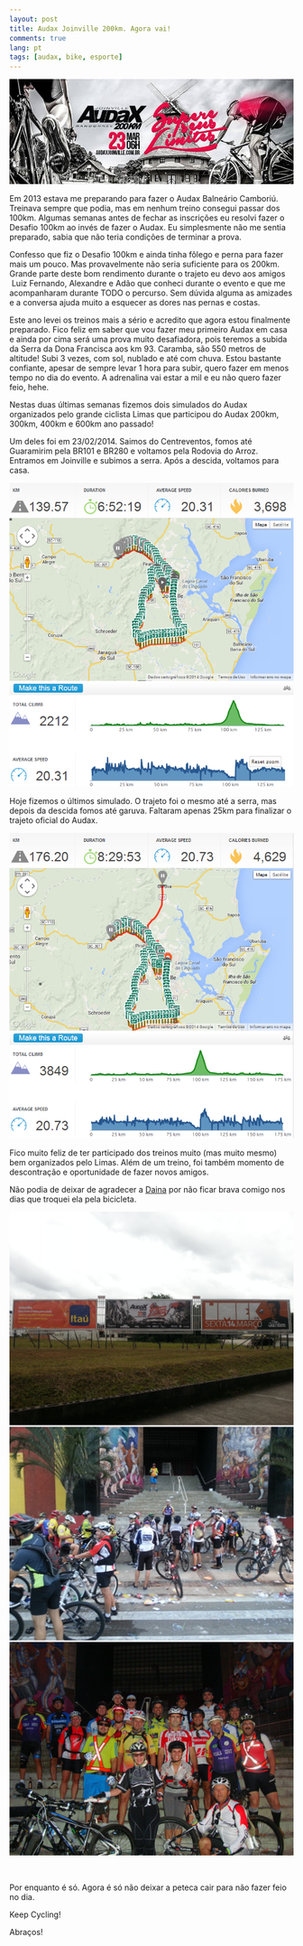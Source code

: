 ```yaml
---
layout: post
title: Audax Joinville 200km. Agora vai!
comments: true
lang: pt
tags: [audax, bike, esporte]
---
```


![](/public/images/2014/03/audax-joinville-200-2014.jpg)

Em 2013 estava me preparando para fazer o Audax Balneário Camboriú. Treinava sempre que podia, mas em nenhum treino consegui passar dos 100km. Algumas semanas antes de fechar as inscrições eu resolvi fazer o Desafio 100km ao invés de fazer o Audax. Eu simplesmente não me sentia preparado, sabia que não teria condições de terminar a prova.

Confesso que fiz o Desafio 100km e ainda tinha fôlego e perna para fazer mais um pouco. Mas provavelmente não seria suficiente para os 200km. Grande parte deste bom rendimento durante o trajeto eu devo aos amigos  Luiz Fernando, Alexandre e Adão que conheci durante o evento e que me acompanharam durante TODO o percurso. Sem dúvida alguma as amizades e a conversa ajuda muito a esquecer as dores nas pernas e costas.

Este ano levei os treinos mais a sério e acredito que agora estou finalmente preparado. Fico feliz em saber que vou fazer meu primeiro Audax em casa e ainda por cima será uma prova muito desafiadora, pois teremos a subida da Serra da Dona Francisca aos km 93. Caramba, são 550 metros de altitude! Subi 3 vezes, com sol, nublado e até com chuva. Estou bastante confiante, apesar de sempre levar 1 hora para subir, quero fazer em menos tempo no dia do evento. A adrenalina vai estar a mil e eu não quero fazer feio, hehe.

Nestas duas últimas semanas fizemos dois simulados do Audax organizados pelo grande ciclista Limas que participou do Audax 200km, 300km, 400km e 600km ano passado!

Um deles foi em 23/02/2014. Saimos do Centreventos, fomos até Guaramirim pela BR101 e BR280 e voltamos pela Rodovia do Arroz. Entramos em Joinville e subimos a serra. Após a descida, voltamos para casa.

![](/public/images/2014/03/treino-23022014.png)

Hoje fizemos o últimos simulado. O trajeto foi o mesmo até a serra, mas depois da descida fomos até garuva. Faltaram apenas 25km para finalizar o trajeto oficial do Audax.

![](/public/images/2014/03/treino-02032014.png)

Fico muito feliz de ter participado dos treinos muito (mas muito mesmo) bem organizados pelo Limas. Além de um treino, foi também momento de descontração e oportunidade de fazer novos amigos.

Não podia de deixar de agradecer a [Daina](http://dainasouza.com.br/) por não ficar brava comigo nos dias que troquei ela pela bicicleta.

![](/public/images/2014/03/propaganda.jpg)
![](/public/images/2014/03/treino-02032014-saida.jpg )
![](/public/images/2014/03/foto-oficial-treino-audax.jpg)

&nbsp;

Por enquanto é só. Agora é só não deixar a peteca cair para não fazer feio no dia.

Keep Cycling!

Abraços!